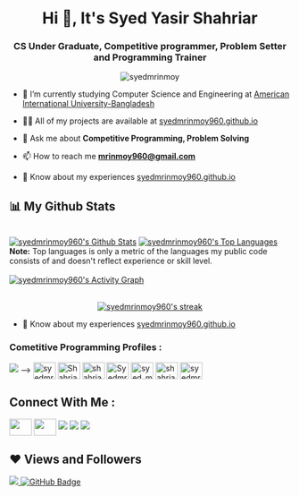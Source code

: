 <h1 align="center">Hi 👋, It's Syed Yasir Shahriar</h1>
<h3 align="center">CS Under Graduate, Competitive programmer, Problem Setter and Programming Trainer</h3>

<p align="center"> <img src="https://komarev.com/ghpvc/?username=syedmrinmoy960=Profile%20views&color=0e75b6&style=flat" alt="syedmrinmoy" /> </p>


- 🔭 I’m currently studying Computer Science and Engineering at [American International University-Bangladesh](aiub.edu)

- 👨‍💻 All of my projects are available at [syedmrinmoy960.github.io](https://syedmrinmoy960.github.io)

- 💬 Ask me about **Competitive Programming, Problem Solving**

- 📫 How to reach me **mrinmoy960@gmail.com**

- 📄 Know about my experiences [syedmrinmoy960.github.io](https://syedmrinmoy960.github.io)


## 📊 My Github Stats

  <br/>
    <a href="https://github.com/syedmrinmoy960/github-readme-stats"><img alt="syedmrinmoy960's Github Stats" src="https://github-readme-stats.vercel.app/api?username=syedmrinmoy960&show_icons=true&count_private=true&theme=react&hide_border=true&bg_color=0D1117" /></a>
  <a href="https://github.com/syedmrinmoy960/github-readme-stats"><img alt="syedmrinmoy960's Top Languages" src="https://github-readme-stats.vercel.app/api/top-langs/?username=syedmrinmoy960&langs_count=8&count_private=true&layout=compact&theme=react&hide_border=true&bg_color=0D1117" /></a>
  <br/>
  <b>Note:</b> Top languages is only a metric of the languages my public code consists of and doesn't reflect experience or skill level.

<br/>
<br/>
<a href="https://github.com/syedmrinmoy960/github-readme-activity-graph"><img alt="syedmrinmoy960's Activity Graph" src="https://activity-graph.herokuapp.com/graph?username=syedmrinmoy960&bg_color=0D1117&color=5BCDEC&line=5BCDEC&point=FFFFFF&hide_border=true" /></a>
<br/>
<br/>

<p align="center">
    <a href="https://github.com/syedmrinmoy960/github-readme-streak-stats">
        <img title="🔥 Get streak stats for your profile at git.io/streak-stats" alt="syedmrinmoy960's streak" src="https://github-readme-streak-stats.herokuapp.com/?user=syedmrinmoy960&theme=black-ice&hide_border=true&stroke=0000&background=060A0CD0"/>
    </a>
</p>

- 📄 Know about my experiences [syedmrinmoy960.github.io](https://syedmrinmoy960.github.io)

<h3 align="left">Cometitive Programming Profiles :</h3>
<p align="left">
<!-- <a href="https://dev.to/syedmrinmoy" target="blank"><img align="center" src="https://raw.githubusercontent.com/rahuldkjain/github-profile-readme-generator/master/src/images/icons/Social/devto.svg" alt="syedmrinmoy" height="30" width="40" /></a> -->
 <a href = "https://www.stopstalk.com/user/profile/venom960"><img src="https://img.icons8.com/fluent/48/000000/StopStalk.png"/></a> -->
<a href="https://www.linkedin.com/in/syed-yasir-shahriar-049b23175" target="blank"><img align="center" src="https://raw.githubusercontent.com/rahuldkjain/github-profile-readme-generator/master/src/images/icons/Social/linked-in-alt.svg" alt="syedmrinmoy" height="30" width="40" /></a>
<a href="https://codeforces.com/profile/Arthur_960" target="blank"><img align="center" src="https://raw.githubusercontent.com/rahuldkjain/github-profile-readme-generator/master/src/images/icons/Social/codeforces.svg" alt="Shahriar_960" height="30" width="40" /></a>
<a href="https://www.codechef.com/users/shahriar960" target="blank"><img align="center" src="https://cdn.jsdelivr.net/npm/simple-icons@3.1.0/icons/codechef.svg" alt="shahriar" height="30" width="40" /></a>
  <a href="https://www.hackerrank.com/mrinmoy960" target="blank"><img align="center" src="https://raw.githubusercontent.com/rahuldkjain/github-profile-readme-generator/master/src/images/icons/Social/hackerrank.svg" alt="Syedmrinmoy" height="30" width="40" /></a>
<a href="https://leetcode.com/syed_mrinmoy/" target="blank"><img align="center" src="https://raw.githubusercontent.com/rahuldkjain/github-profile-readme-generator/master/src/images/icons/Social/leet-code.svg" alt="syed_mrinmoy" height="30" width="40" /></a>
<a href="https://www.hackerearth.com/@syedmrinmoy" target="blank"><img align="center" src="https://raw.githubusercontent.com/rahuldkjain/github-profile-readme-generator/master/src/images/icons/Social/hackerearth.svg" alt="shahriar960" height="30" width="40" /></a>
<a href="https://auth.geeksforgeeks.org/user/syedmrinmoymrinmoy/profile" target="blank"><img align="center" src="https://raw.githubusercontent.com/rahuldkjain/github-profile-readme-generator/master/src/images/icons/Social/geeks-for-geeks.svg" alt="syedmrinmoy" height="30" width="40" /></a>
</p>


## Connect With Me :
<p align="left">
<a href="https://www.facebook.com/syed.mrinmoy/ " target="blank"><img align="center" src="https://raw.githubusercontent.com/rahuldkjain/github-profile-readme-generator/master/src/images/icons/Social/facebook.svg" alt=" " height="30" width="40" /></a>
<a href="https://www.instagram.com/syed_mrinmoy/?hl=en" target="blank"><img align="center" src="https://raw.githubusercontent.com/rahuldkjain/github-profile-readme-generator/master/src/images/icons/Social/instagram.svg" alt="" height="30" width="40" /></a>
<a href = "https://www.linkedin.com/in/syed-yasir-shahriar-049b23175"><img src="https://img.icons8.com/fluent/48/000000/linkedin.png"/></a>
<a href = ""><img src="https://img.icons8.com/fluent/48/000000/gmail.png"/></a>
<a href = "https://www.stopstalk.com/user/profile/venom960"><img src="https://img.icons8.com/fluent/48/000000/StopStalk.png"/></a>

</p>

## ❤ Views and Followers
<a href="https://github.com/syedmrinmoy960/github-profile-views-counter">
    <img src="https://komarev.com/ghpvc/?username=syedmrinmoy960">
</a>
<a href="https://github.com/syedmrinmoy960?tab=followers"><img src="https://img.shields.io/github/followers/syedmrinmoy960?label=Followers&style=social" alt="GitHub Badge"></a>
